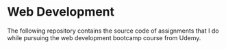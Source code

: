 # Web Development

The following repository contains the source code of assignments that I do while pursuing the web development bootcamp course from Udemy.
